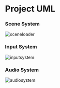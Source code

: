 # Project UML

### Scene System
![sceneloader](http://www.plantuml.com/plantuml/proxy?cache=no&src=https://raw.githubusercontent.com/jskelly2021/Journey/main/UML/scenesystem.iuml)

### Input System
![inputsystem](http://www.plantuml.com/plantuml/proxy?cache=no&src=https://raw.githubusercontent.com/jskelly2021/Journey/main/UML/inputsystem.iuml)

### Audio System
![audiosystem](http://www.plantuml.com/plantuml/proxy?cache=no&src=https://raw.githubusercontent.com/jskelly2021/Journey/main/UML/audiosystem.iuml)
